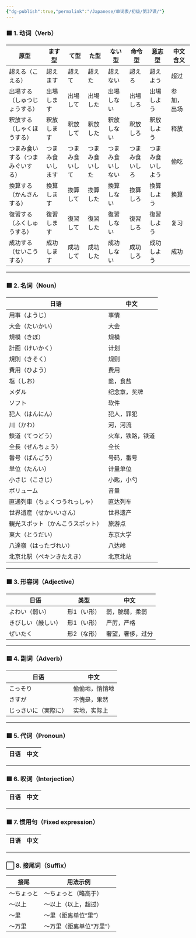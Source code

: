 ```yaml
---
{"dg-publish":true,"permalink":"/Japanese/单词表/初级/第37课/"}
---
```


### 🟦 1. 动词（Verb）

|原型|ます型|て型|た型|ない型|命令型|意志型|中文含义|
|---|---|---|---|---|---|---|---|
|超える（こえる）|超えます|超えて|超えた|超えない|超えろ|超えよう|超过|
|出場する（しゅつじょうする）|出場します|出場して|出場した|出場しない|出場しろ|出場しよう|参加，出场|
|釈放する（しゃくほうする）|釈放します|釈放して|釈放した|釈放しない|釈放しろ|釈放しよう|释放|
|つまみ食いする（つまみぐいする）|つまみ食いします|つまみ食いして|つまみ食いした|つまみ食いしない|つまみ食いしろ|つまみ食いしよう|偷吃|
|換算する（かんさんする）|換算します|換算して|換算した|換算しない|換算しろ|換算しよう|换算|
|復習する（ふくしゅうする）|復習します|復習して|復習した|復習しない|復習しろ|復習しよう|复习|
|成功する（せいこうする）|成功します|成功して|成功した|成功しない|成功しろ|成功しよう|成功|

---

### 🟩 2. 名词（Noun）

|日语|中文|
|---|---|
|用事（ようじ）|事情|
|大会（たいかい）|大会|
|規模（きぼ）|规模|
|計画（けいかく）|计划|
|規則（きそく）|规则|
|費用（ひよう）|费用|
|塩（しお）|盐，食盐|
|メダル|纪念章，奖牌|
|ソフト|软件|
|犯人（はんにん）|犯人，罪犯|
|川（かわ）|河，河流|
|鉄道（てつどう）|火车，铁路，铁道|
|全長（ぜんちょう）|全长|
|番号（ばんごう）|号码，番号|
|単位（たんい）|计量单位|
|小さじ（こさじ）|小匙，小勺|
|ボリューム|音量|
|直通列車（ちょくつうれっしゃ）|直达列车|
|世界遺産（せかいいさん）|世界遗产|
|観光スポット（かんこうスポット）|旅游点|
|東大（とうだい）|东京大学|
|八達嶺（はったづれい）|八达岭|
|北京北駅（ペキンきたえき）|北京北站|

---

### 🟧 3. 形容词（Adjective）

|日语|类型|中文|
|---|---|---|
|よわい（弱い）|形1（い形）|弱，脆弱，柔弱|
|きびしい（厳しい）|形1（い形）|严厉，严格|
|ぜいたく|形2（な形）|奢望，奢侈，过分|

---

### 🟨 4. 副词（Adverb）

|日语|中文|
|---|---|
|こっそり|偷偷地，悄悄地|
|さすが|不愧是，果然|
|じっさいに（実際に）|实地，实际上|

---

### 🟪 5. 代词（Pronoun）

|日语|中文|
|---|---|

---

### 🟥 6. 叹词（Interjection）

|日语|中文|
|---|---|

---

### 🟫 7. 惯用句（Fixed expression）

|日语|中文|
|---|---|

---

### ⬜ 8. 接尾词（Suffix）

|接尾|用法示例|
|---|---|
|～ちょっと|～ちょっと（略高于）|
|～以上|～以上（以上，超过）|
|～里|～里（距离单位“里”）|
|～万里|～万里（距离单位“万里”）|
